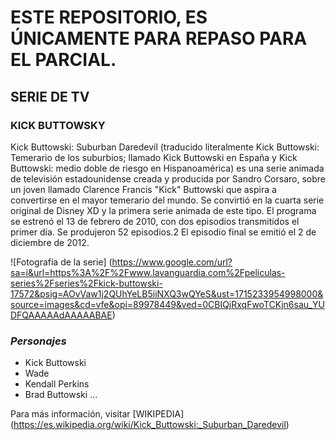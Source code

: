 # ESTE REPOSITORIO, ES ÚNICAMENTE PARA REPASO PARA EL PARCIAL.

## **SERIE DE TV**

### KICK BUTTOWSKY ###

Kick Buttowski: Suburban Daredevil (traducido literalmente Kick Buttowski: Temerario de los suburbios; llamado Kick Buttowski en España y Kick Buttowski: medio doble de riesgo en Hispanoamérica) es una serie animada de televisión estadounidense creada y producida por Sandro Corsaro, sobre un joven llamado Clarence Francis "Kick" Buttowski que aspira a convertirse en el mayor temerario del mundo. Se convirtió en la cuarta serie original de Disney XD y la primera serie animada de este tipo. El programa se estrenó el 13 de febrero de 2010, con dos episodios transmitidos el primer día. Se produjeron 52 episodios.2​ El episodio final se emitió el 2 de diciembre de 2012.

![Fotografía de la serie] (https://www.google.com/url?sa=i&url=https%3A%2F%2Fwww.lavanguardia.com%2Fpeliculas-series%2Fseries%2Fkick-buttowski-17572&psig=AOvVaw1j2QUhYeLB5iiNXQ3wQYeS&ust=1715233954998000&source=images&cd=vfe&opi=89978449&ved=0CBIQjRxqFwoTCKjn6sau_YUDFQAAAAAdAAAAABAE)

### *Personajes* ###

* Kick Buttowski
* Wade
* Kendall Perkins
* Brad Buttowski
...

Para más información, visitar [WIKIPEDIA] (https://es.wikipedia.org/wiki/Kick_Buttowski:_Suburban_Daredevil)

